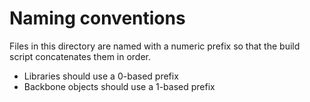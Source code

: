 # Naming conventions

Files in this directory are named with a numeric prefix so that the build script concatenates them in order.

* Libraries should use a 0-based prefix
* Backbone objects should use a 1-based prefix